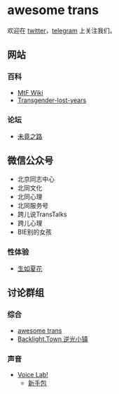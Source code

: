 # awesome trans

欢迎在 [twitter](https://twitter.com/awesome_trans)，[telegram](https://t.me/awesome_trans) 上关注我们。

## 网站

### 百科

- [MtF Wiki](https://mtf.wiki)
- [Transgender-lost-years](https://github.com/KristallWang/Transgender-lost-years)

### 论坛

- [未竟之路](https://trnt.tw)

## 微信公众号

- 北京同志中心
- 北同文化
- 北同心理
- 北同服务号
- 跨儿说TransTalks
- 跨儿心理
- BIE别的女孩

### 性体验

- [生如夏花](https://viva-la-vita.org)

## 讨论群组

### 综合

- [awesome trans](https://t.me/awesome_trans_group)
- [Backlight.Town 逆光小镇](https://t.me/joinchat/TW3bMPjX7uAC9Be-)

### 声音

- [Voice Lab!](https://t.me/joinchat/P8X8LEo6Uzx3GTALFY67Aw)
  - [新手包](https://github.com/awesome-trans/archive/blob/main/声音/Voice%20Lab!%20新手包)

